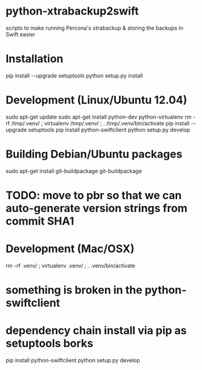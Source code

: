 python-xtrabackup2swift
=======================

scripts to make running Percona's xtrabackup & storing the backups in Swift easier


Installation
============

pip install --upgrade setuptools
python setup.py install

Development (Linux/Ubuntu 12.04)
================================

sudo apt-get update
sudo apt-get install python-dev python-virtualenv
rm -rf /tmp/.venv/ ; virtualenv /tmp/.venv/ ; . /tmp/.venv/bin/activate
pip install --upgrade setuptools
pip install python-swiftclient
python setup.py develop

Building Debian/Ubuntu packages
===============================

sudo apt-get install git-buildpackage
git-buildpackage

# TODO: move to pbr so that we can auto-generate version strings from commit SHA1

Development (Mac/OSX)
=====================

rm -rf .venv/ ; virtualenv .venv/ ; . .venv/bin/activate
# something is broken in the python-swiftclient
# dependency chain install via pip as setuptools borks
pip install python-swiftclient
python setup.py develop
